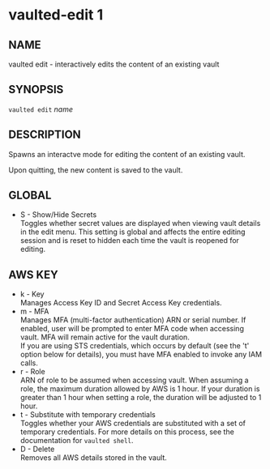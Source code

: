 vaulted-edit 1
==============

NAME
----

vaulted edit - interactively edits the content of an existing vault

SYNOPSIS
--------

`vaulted edit` *name*

DESCRIPTION
-----------

Spawns an interactve mode for editing the content of an existing vault.

Upon quitting, the new content is saved to the vault.

GLOBAL
------

* S - Show/Hide Secrets  
   Toggles whether secret values are displayed when viewing vault details
   in the edit menu. This setting is global and affects the entire editing
   session and is reset to hidden each time the vault is reopened for
   editing.

AWS KEY
-------

* k - Key  
   Manages Access Key ID and Secret Access Key credentials.
* m - MFA  
   Manages MFA (multi-factor authentication) ARN or serial number. If enabled,
   user will be prompted to enter MFA code when accessing vault. MFA will
   remain active for the vault duration.  
   If you are using STS credentials, which occurs by default (see the 't'
   option below for details), you must have MFA enabled to invoke any IAM calls.
* r - Role  
   ARN of role to be assumed when accessing vault.
   When assuming a role, the maximum duration allowed by AWS is 1 hour. If your
   duration is greater than 1 hour when setting a role, the duration will be
   adjusted to 1 hour.
* t - Substitute with temporary credentials  
   Toggles whether your AWS credentials are substituted with a set of temporary
   credentials. For more details on this process, see the documentation for
   `vaulted shell`.
* D - Delete  
   Removes all AWS details stored in the vault.
